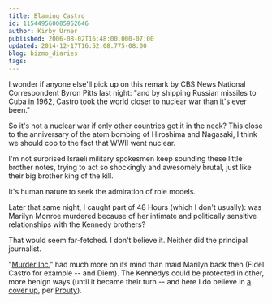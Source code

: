 ```yaml
---
title: Blaming Castro
id: 115449560085952646
author: Kirby Urner
published: 2006-08-02T16:48:00.000-07:00
updated: 2014-12-17T16:52:08.775-08:00
blog: bizmo_diaries
tags: 
---
```


I wonder if anyone else'll pick up on this remark by CBS News National Correspondent Byron Pitts last night:  "and by shipping Russian missiles to Cuba in 1962, Castro took the world closer to nuclear war than it's ever been."

So it's not a nuclear war if only other countries get it in the neck?  This close to the anniversary of the atom bombing of Hiroshima and Nagasaki, I think we should cop to the fact that WWII went nuclear.

I'm not surprised Israeli military spokesmen keep sounding these little brother notes, trying to act so shockingly and awesomely brutal, just like their big brother king of the kill.

It's human nature to seek the admiration of role models.

Later that same night, I caught part of 48 Hours (which I don't usually):  was Marilyn Monroe murdered because of her intimate and politically sensitive relationships with the Kennedy brothers?

That would seem far-fetched.  I don't believe it.  Neither did the principal journalist.

"[Murder Inc.](http://controlroom.blogspot.com/2013/05/murder-mystery.html)" had much more on its mind than maid Marilyn back then (Fidel Castro for example -- and Diem).  The Kennedys could be protected in other, more benign ways (until it became their turn -- and here I do believe in [a cover up](http://controlroom.blogspot.com/2013/05/murder-mystery.html), per [Prouty](http://www.prouty.org/)).